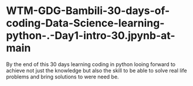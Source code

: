 # WTM-GDG-Bambili-30-days-of-coding-Data-Science-learning-python-.-Day1-intro-30.jpynb-at-main
By the end of this 30 days learning coding in python looing forward to achieve not just the knowledge but also the skill to be able to solve real life problems and bring solutions to were need be.
